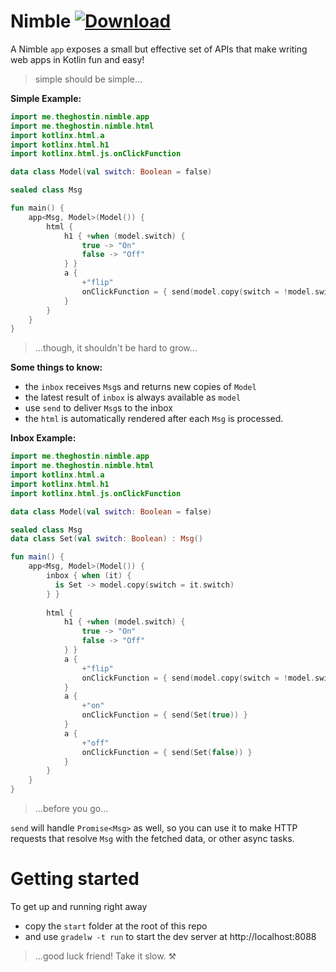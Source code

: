 # Nimble [ ![Download](https://api.bintray.com/packages/spookyspecter/me.theghostin/nimble/images/download.svg) ](https://bintray.com/spookyspecter/me.theghostin/nimble/_latestVersion) 

A Nimble `app` exposes a small but effective set of APIs that make
writing web apps in Kotlin fun and easy!

> simple should be simple...

**Simple Example:**
```kotlin
import me.theghostin.nimble.app
import me.theghostin.nimble.html
import kotlinx.html.a
import kotlinx.html.h1
import kotlinx.html.js.onClickFunction

data class Model(val switch: Boolean = false)

sealed class Msg

fun main() {
    app<Msg, Model>(Model()) {
        html {
            h1 { +when (model.switch) {
                true -> "On"
                false -> "Off"
            } }
            a {
                +"flip"
                onClickFunction = { send(model.copy(switch = !model.switch)) }
            }
        }
    }
}
```

> ...though, it shouldn't be hard to grow...

**Some things to know:**

- the `inbox` receives `Msg`s and returns new copies of `Model`
- the latest result of `inbox` is always available as `model`
- use `send` to deliver `Msg`s to the inbox
- the `html` is automatically rendered after each `Msg` is processed.

**Inbox Example:**

```kotlin
import me.theghostin.nimble.app
import me.theghostin.nimble.html
import kotlinx.html.a
import kotlinx.html.h1
import kotlinx.html.js.onClickFunction

data class Model(val switch: Boolean = false)

sealed class Msg
data class Set(val switch: Boolean) : Msg()

fun main() {
    app<Msg, Model>(Model()) {
        inbox { when (it) {
          is Set -> model.copy(switch = it.switch)
        } }
        
        html {
            h1 { +when (model.switch) {
                true -> "On"
                false -> "Off"
            } }
            a {
                +"flip"
                onClickFunction = { send(model.copy(switch = !model.switch)) }
            }
            a {
                +"on"
                onClickFunction = { send(Set(true)) }
            }
            a {
                +"off"
                onClickFunction = { send(Set(false)) }
            }
        }
    }
}
```

> ...before you go...

`send` will handle `Promise<Msg>` as well, so you can use it to make HTTP
requests that resolve `Msg` with the fetched data, or other async tasks.
 
# Getting started

To get up and running right away 
- copy the `start` folder at the root of this repo
- and use `gradelw -t run` to start the dev server at http://localhost:8088

> ...good luck friend! Take it slow. ⚒️

